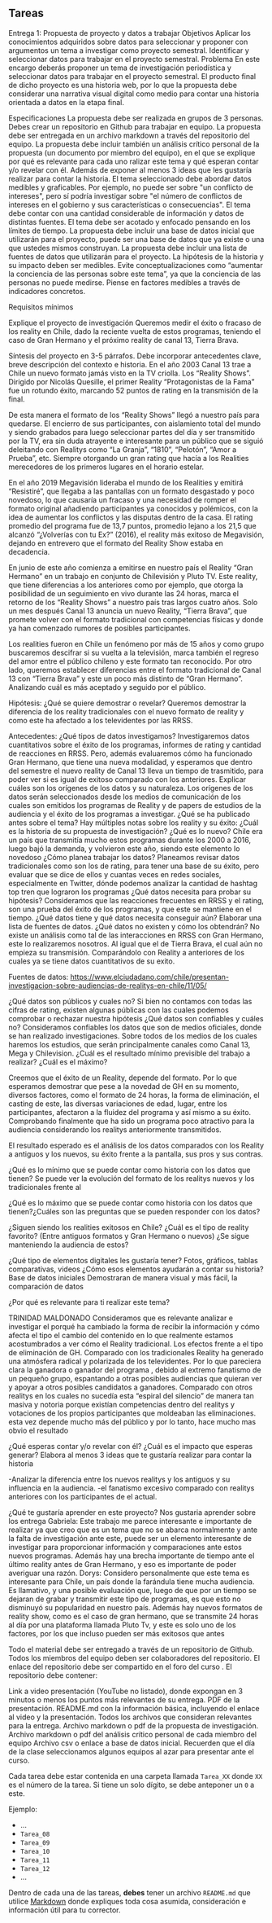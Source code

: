 ## Tareas

Entrega 1: Propuesta de proyecto y datos a trabajar
Objetivos
Aplicar los conocimientos adquiridos sobre datos para seleccionar y proponer con argumentos un tema a investigar como proyecto semestral.
Identificar y seleccionar datos para trabajar en el proyecto semestral.
Problema
En este encargo deberás proponer un tema de investigación periodística y seleccionar datos para trabajar en el proyecto semestral. El producto final de dicho proyecto es una historia web, por lo que la propuesta debe considerar una narrativa visual digital como medio para contar una historia orientada a datos en la etapa final.
 
Especificaciones
La propuesta debe ser realizada en grupos de 3 personas.
Debes crear un repositorio en Github para trabajar en equipo.
La propuesta debe ser entregada en un archivo markdown a través del repositorio del equipo.
La propuesta debe incluir también un análisis crítico personal de la propuesta (un documento por miembro del equipo), en el que se explique por qué es relevante para cada uno ralizar este tema y qué esperan contar y/o revelar con él. Además de exponer al menos 3 ideas que les gustaría realizar para contar la historia.
El tema seleccionado debe abordar datos medibles y graficables. Por ejemplo, no puede ser sobre "un conflicto de intereses", pero sí podría investigar sobre "el número de conflictos de intereses en el gobierno y sus características o consecuencias".
El tema debe contar con una cantidad considerable de información y datos de distintas fuentes.
El tema debe ser acotado y enfocado pensando en los límites de tiempo.
La propuesta debe incluir una base de datos inicial que utilizarán para el proyecto, puede ser una base de datos que ya existe o una que ustedes mismos construyan.
La propuesta debe incluir una lista de fuentes de datos que utilizarán para el proyecto.
La hipótesis de la historia y su impacto deben ser medibles. Evite conceptualizaciones como “aumentar la conciencia de las personas sobre este tema”, ya que la conciencia de las personas no puede medirse. Piense en factores medibles a través de indicadores concretos.
 
Requisitos mínimos




Explique el proyecto de investigación
Queremos medir el éxito o fracaso de los reality en Chile, dado la reciente vuelta de estos programas, teniendo el caso de Gran Hermano y el próximo reality de canal 13, Tierra Brava.
 
Síntesis del proyecto en 3-5 párrafos. Debe incorporar antecedentes clave, breve descripción del contexto e historia.
En el año 2003 Canal 13 trae a Chile un nuevo formato jamás visto en la TV criolla. Los “Reality Shows”. Dirigido por Nicolás Quesille, el primer Reality “Protagonistas de la Fama” fue un rotundo éxito, marcando 52 puntos de rating en la transmisión de la final. 

De esta manera el formato de los “Reality Shows” llegó a nuestro país para quedarse. El encierro de sus participantes, con aislamiento total del mundo y siendo grabados para luego seleccionar partes del día y ser transmitido por la TV, era sin duda atrayente e interesante para un público que se siguió deleitando con Realitys como “La Granja”, “1810”, “Pelotón”, “Amor a Prueba”, etc. Siempre otorgando un gran rating que hacía a los Realities merecedores de los primeros lugares en el horario estelar.

En el año 2019 Megavisión lideraba el mundo de los Realities y emitirá “Resistiré”, que llegaba a las pantallas con un formato desgastado y poco novedoso, lo que causaría un fracaso y una necesidad de romper el formato original añadiendo participantes ya conocidos y polémicos, con la idea de aumentar los conflictos y las disputas dentro de la casa. El rating promedio del programa fue de 13,7 puntos, promedio lejano a los 21,5 que alcanzó “¿Volverías con tu Ex?” (2016), el reality más exitoso de Megavisión, dejando en entrevero que el formato del Reality Show estaba en decadencia.

En junio de este año comienza a emitirse en nuestro país el Reality “Gran Hermano” en un trabajo en conjunto de Chilevisión y Pluto TV. Este reality, que tiene diferencias a los anteriores como por ejemplo, que otorga la posibilidad de un seguimiento en vivo durante las 24 horas, marca el retorno de los “Reality Shows” a nuestro país tras largos cuatro años. Solo un mes después Canal 13 anuncia un nuevo Reality, “Tierra Brava”, que promete volver con el formato tradicional con competencias físicas y donde ya han comenzado rumores de posibles participantes.

Los realities fueron en Chile un fenómeno por más de 15 años y como grupo buscaremos descifrar si su vuelta a la televisión, marca también el regreso del amor entre el público chileno y este formato tan reconocido. Por otro lado, queremos establecer diferencias entre el formato tradicional de Canal 13 con “Tierra Brava” y este un poco más distinto de “Gran Hermano”. Analizando cuál es más aceptado y seguido por el público.

Hipótesis: ¿Qué se quiere demostrar o revelar?
Queremos demostrar la diferencia de los reality tradicionales con el nuevo formato de reality y como este ha afectado a los televidentes por las RRSS.

Antecedentes:
¿Qué tipos de datos investigamos?
Investigaremos datos cuantitativos sobre el éxito de los programas, informes de rating y cantidad de reacciones en RRSS. Pero, además evaluaremos cómo ha funcionado Gran Hermano, que tiene una nueva modalidad, y esperamos que dentro del semestre el nuevo reality de Canal 13 lleva un tiempo de trasmitido, para poder ver si es igual de exitoso comparado con los anteriores. 
Explicar cuáles son los orígenes de los datos y su naturaleza.
Los orígenes de los datos serán seleccionados desde los medios de comunicación de los cuales son emitidos los programas de Reality y de papers de estudios de la audiencia y el éxito de los programas a investigar.
¿Qué se ha publicado antes sobre el tema?
Hay múltiples notas sobre los reality y su éxito:
¿Cuál es la historia de su propuesta de investigación? ¿Qué es lo nuevo?
Chile era un país que transmitía mucho estos programas durante los 2000 a 2016, luego bajó la demanda, y volvieron este año, siendo este elemento lo novedoso
¿Cómo planea trabajar los datos?
Planeamos revisar datos tradicionales como son los de rating, para tener una base de su éxito, pero evaluar que se dice de ellos y cuantas veces en redes sociales, especialmente en Twitter, dónde podemos analizar la cantidad de hashtag top tren que lograron los programas
¿Qué datos necesita para probar su hipótesis?
Consideramos que las reacciones frecuentes en RRSS y el rating, son una prueba del éxito de los programas, y que este se mantiene en el tiempo.
¿Qué datos tiene y qué datos necesita conseguir aún? Elaborar una lista de fuentes de datos.
¿Qué datos no existen y cómo los obtendrán?
No existe un análisis como tal de las interacciones en RRSS con Gran Hermano, este lo realizaremos nosotros. Al igual que el de Tierra Brava, el cual aún no empieza su transmisión. Comparándolo con Reality a anteriores de los cuales ya se tiene datos cuantitativos de su exito.

Fuentes de datos:
https://www.elciudadano.com/chile/presentan-investigacion-sobre-audiencias-de-realitys-en-chile/11/05/

¿Qué datos son públicos y cuales no?
Si bien no contamos con todas las cifras de rating, existen algunas públicas con las cuales podemos comprobar o rechazar nuestra hipótesis
¿Qué datos son confiables y cuáles no?
Consideramos confiables los datos que son de medios oficiales, donde se han realizado investigaciones. Sobre todos de los medios de los cuales haremos los estudios, que serán principalmente canales como Canal 13, Mega y Chilevision.
¿Cuál es el resultado mínimo previsible del trabajo a realizar? ¿Cuál es el máximo?

Creemos que el éxito de un Reality, depende del formato. Por lo que esperamos demostrar que pese a la novedad de GH en su momento, diversos factores, como el formato de 24 horas, la forma de eliminación, el casting de este, las diversas variaciones de edad, lugar, entre los participantes, afectaron a la fluidez del programa y así mismo a su éxito. Comprobando finalmente que ha sido un programa poco atractivo para la audiencia considerando los realitys anteriormente transmitidos.

El resultado esperado es el análisis de los datos comparados con los Reality a antiguos y los nuevos, su éxito frente a la pantalla, sus pros y sus contras.

¿Qué es lo mínimo que se puede contar como historia con los datos que tienen?
Se puede ver la evolución del formato de los realitys nuevos y los tradicionales frente al 

¿Qué es lo máximo que se puede contar como historia con los datos que tienen?¿Cuáles son las preguntas que se pueden responder con los datos?

¿Siguen siendo los realities exitosos en Chile?
¿Cuál es el tipo de reality favorito? (Entre antiguos formatos y Gran Hermano o nuevos)
¿Se sigue manteniendo la audiencia de estos? 


¿Qué tipo de elementos digitales les gustaría tener?
Fotos, gráficos, tablas comparativas, videos
¿Cómo esos elementos ayudarán a contar su historia?
Base de datos iniciales
Demostraran de manera visual y más fácil, la comparación de datos 
 
¿Por qué es relevante para ti realizar este tema?

TRINIDAD MALDONADO
Consideramos que es relevante analizar e investigar el porqué ha cambiado la forma de recibir la información y cómo afecta el tipo el cambio del contenido en lo que realmente estamos acostumbrados a ver cómo el Reality tradicional. Los efectos frente a el tipo de eliminación de GH. Comparado con los tradicionales Reality ha generado una atmósfera radical y polarizada de los televidentes. Por lo que pareciera clara la ganadora o ganador del programa , debido al extremo fanatismo de un pequeño grupo, espantando a otras posibles audiencias que quieran ver y apoyar a otros posibles candidatos a ganadores. Comparado con otros realitys en los cuales no sucedía esta “espiral del silencio” de manera tan masiva y notoria porque existían competencias dentro del realitys y votaciones de los propios participantes que moldeaban las eliminaciones. esta vez depende mucho más del público y por lo tanto, hace mucho mas obvio el resultado

¿Qué esperas contar y/o revelar con él? ¿Cuál es el impacto que esperas generar?
Elabora al menos 3 ideas que te gustaría realizar para contar la historia

-Analizar la diferencia entre los nuevos realitys y los antiguos y su influencia en la audiencia.
-el fanatismo excesivo comparado con realitys anteriores con los participantes de el actual.

¿Qué te gustaría aprender en este proyecto?
Nos gustaria aprender sobre los
entrega
Gabriela: Este trabajo me parece interesante e importante de realizar ya que creo que es un tema que no se abarca normalmente y ante la falta de investigación ante este, puede ser un elemento interesante de investigar para proporcionar información y comparaciones ante estos nuevos programas. Además hay una brecha importante de tiempo ante el último reality antes de Gran Hermano, y eso es importante de poder averiguar una razón. 
Dorys: Considero personalmente que este tema es interesante para Chile, un país donde la farándula tiene mucha audiencia. Es llamativo, y una posible evaluación que, luego de que por un tiempo se dejaran de grabar y transmitir este tipo de programas, es que esto no disminuyó su popularidad en nuestro país. 
Además hay nuevos formatos de reality show, como es el caso de gran hermano, que se transmite 24 horas al día por una plataforma llamada Pluto Tv, y este es solo uno de los factores, por los que incluso pueden ser más exitosos que antes

Todo el material debe ser entregado a través de un repositorio de Github. Todos los miembros del equipo deben ser colaboradores del repositorio. El enlace del repositorio debe ser compartido en el foro del curso . El repositorio debe contener:
 
Link a video presentación (YouTube no listado), donde expongan en 3 minutos o menos los puntos más relevantes de su entrega.
PDF de la presentación.
README.md con la información básica, incluyendo el enlace al video y la presentación.
Todos los archivos que consideran relevantes para la entrega.
Archivo markdown o pdf de la propuesta de investigación.
Archivo markdown o pdf del análisis crítico personal de cada miembro del equipo
Archivo csv o enlace a base de datos inicial.
Recuerden que el día de la clase seleccionamos algunos equipos al azar para presentar ante el curso.
 







Cada tarea debe estar contenida en una carpeta llamada `Tarea_XX` donde `XX` es el número de la tarea. Si tiene un solo dígito, se debe anteponer un `0` a este.

Ejemplo: 
* ...
* `Tarea_08`
* `Tarea_09`
* `Tarea_10`
* `Tarea_11`
* `Tarea_12`
* ...

Dentro de cada una de las tareas, **debes** tener un archivo `README.md` que utilice [Markdown](https://github.com/adam-p/markdown-here/wiki/Markdown-Cheatsheet) donde expliques toda cosa asumida, consideración e información útil para tu corrector. 